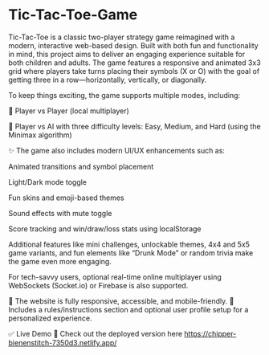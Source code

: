 # Tic-Tac-Toe-Game

Tic-Tac-Toe is a classic two-player strategy game reimagined with a modern, interactive web-based design. Built with both fun and functionality in mind, this project aims to deliver an engaging experience suitable for both children and adults. The game features a responsive and animated 3x3 grid where players take turns placing their symbols (X or O) with the goal of getting three in a row—horizontally, vertically, or diagonally.

To keep things exciting, the game supports multiple modes, including:

👥 Player vs Player (local multiplayer)

🤖 Player vs AI with three difficulty levels: Easy, Medium, and Hard (using the Minimax algorithm)

✨ The game also includes modern UI/UX enhancements such as:

Animated transitions and symbol placement

Light/Dark mode toggle

Fun skins and emoji-based themes

Sound effects with mute toggle

Score tracking and win/draw/loss stats using localStorage

Additional features like mini challenges, unlockable themes, 4x4 and 5x5 game variants, and fun elements like “Drunk Mode” or random trivia make the game even more engaging.

For tech-savvy users, optional real-time online multiplayer using WebSockets (Socket.io) or Firebase is also supported.

📱 The website is fully responsive, accessible, and mobile-friendly. 🧠 Includes a rules/instructions section and optional user profile setup for a personalized experience.

✅ Live Demo 🔗 Check out the deployed version here https://chipper-bienenstitch-7350d3.netlify.app/
